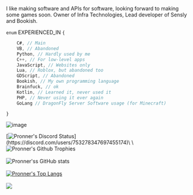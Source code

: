 I like making software and APIs for software, looking forward to making some games soon. Owner of Infra Technologies, Lead developer of Sensly and Bookish.

`enum` EXPERIENCED_IN `{`
```csharp
    C#, // Main
    VB, // Abandoned
    Python, // Hardly used by me
    C++, // For low-level apps
    JavaScript, // Websites only
    Lua, // Roblox, but abandoned too
    GDScript, // Abandoned
    Bookish, // My own programming language
    Brainfuck, // ok
    Kotlin, // Learned it, never used it
    PHP, // Never using it ever again
    GoLang // DragonFly Server Software usage (for Minecraft)
```
`}`
    

![image](https://user-images.githubusercontent.com/84229419/201465468-f9960313-31f9-44c8-bb24-840a1465e23e.png)

[![Pronner's Discord Status](https://lanyard.cnrad.dev/api/753278347697455174?theme=dark&animated=true&borderRadius=10px&idleMessage=Coding%20literally%20all%20the%20time.)](https://discord.com/users/753278347697455174)\
\
![Pronner's Github Trophies](https://github-profile-trophy.vercel.app/?username=ryo-ma&theme=discord)\
\
![Pronner'ss GitHub stats](https://github-readme-stats.vercel.app/api?username=Pronner&show_icons=true&theme=radical)\
\
[![Pronner's Top Langs](https://github-readme-stats.vercel.app/api/top-langs/?username=Pronner&theme=radical&show_icons=true&layout=compact)](https://github.com/Pronner/github-readme-stats)\
\
![](https://komarev.com/ghpvc/?username=Pronner&color=blue&style=flat-square)
